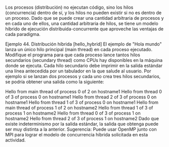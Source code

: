 Los procesos (distribución) no ejecutan código, sino los hilos (concurrencia) dentro de sí, y los hilos no pueden existir si no es dentro de un proceso. Dado que se puede crear una cantidad arbitraria de procesos y en cada uno de ellos, una cantidad arbitraria de hilos, se tiene un modelo híbrido de ejecución distribuida-concurrente que aproveche las ventajas de cada paradigma.

Ejemplo 44. Distribución híbrida [hello_hybrid]
El ejemplo de "Hola mundo" lanza un único hilo principal (main thread) en cada proceso ejecutado. Modifique el programa para que cada proceso lance tantos hilos secundarios (secundary thread) como CPUs hay disponibles en la máquina donde se ejecuta. Cada hilo secundario debe imprimir en la salida estándar una línea antecedida por un tabulador en la que salude al usuario. Por ejemplo si se lanzan dos procesos y cada uno crea tres hilos secundarios, se podría obtener una salida como la siguiente:

Hello from main thread of process 0 of 2 on hostname1
	Hello from thread 0 of 3 of process 0 on hostname1
	Hello from thread 2 of 3 of process 0 on hostname1
	Hello from thread 1 of 3 of process 0 on hostname1
Hello from main thread of process 1 of 2 on hostname2
	Hello from thread 1 of 3 of process 1 on hostname2
	Hello from thread 0 of 3 of process 1 on hostname2
	Hello from thread 2 of 3 of process 1 on hostname2
Dado que existe indeterminismo por la salida estándar, la salida que obtenga puede ser muy distinta a la anterior. Sugerencia: Puede usar OpenMP junto con MPI para lograr el modelo de concurrencia híbrida solicitada en esta actividad.